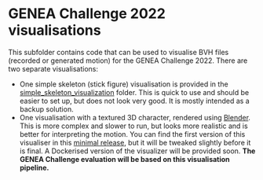 # GENEA Challenge 2022 visualisations

This subfolder contains code that can be used to visualise BVH files (recorded or generated motion) for the GENEA Challenge 2022. There are two separate visualisations:
* One simple skeleton (stick figure) visualisation is provided in the [simple_skeleton_visualization](https://github.com/genea-workshop/genea_challenge_2022/tree/main/visualizations/simple_skeleton_visualization) folder. This is quick to use and should be easier to set up, but does not look very good. It is mostly intended as a backup solution.
* One visualisation with a textured 3D character, rendered using [Blender](https://www.blender.org/). This is more complex and slower to run, but looks more realistic and is better for interpreting the motion. You can find the first version of this visualiser in this [minimal release](https://github.com/TeoNikolov/genea_visualizer/releases/tag/minimal-release), but it will be tweaked slightly before it is final. A Dockerised version of the visualizer will be provided soon. **The GENEA Challenge evaluation will be based on this visualisation pipeline.**
